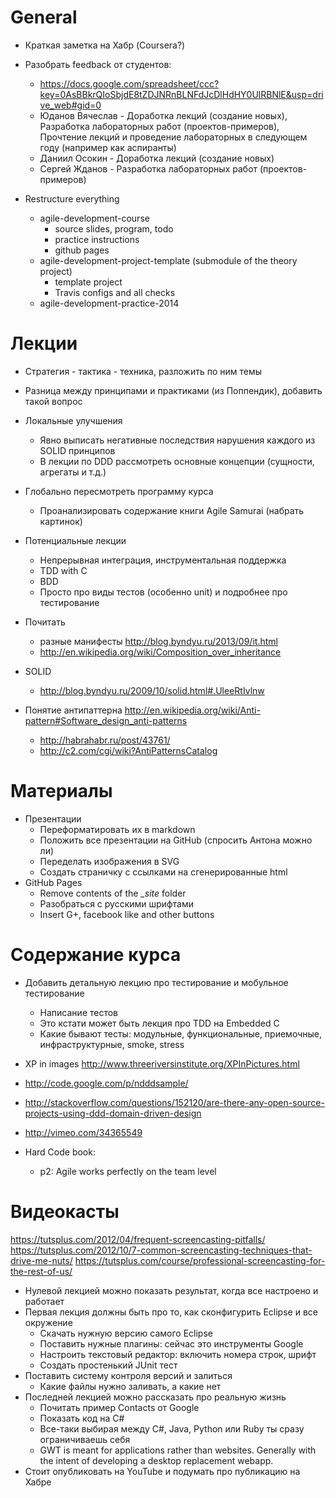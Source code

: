 # General
  - Краткая заметка на Хабр (Coursera?)
  - Разобрать feedback от студентов:
    - <https://docs.google.com/spreadsheet/ccc?key=0AsBBkrQIoSbjdE8tZDJNRnBLNFdJcDlHdHY0UlRBNlE&usp=drive_web#gid=0>
    - Юданов Вячеслав - Доработка лекций (создание новых), Разработка
      лабораторных работ (проектов-примеров), Прочтение лекций и проведение
      лабораторных в следующем году (например как аспиранты)
    - Даниил Осокин - Доработка лекций (создание новых)
    - Сергей Жданов - Разработка лабораторных работ (проектов-примеров)

  - Restructure everything
    - agile-development-course
      - source slides, program, todo
      - practice instructions
      - github pages
    - agile-development-project-template (submodule of the theory project)
      - template project
      - Travis configs and all checks
    - agile-development-practice-2014

# Лекции

  - Стратегия - тактика - техника, разложить по ним темы
  - Разница между принципами и практиками (из Поппендик), добавить такой вопрос
  - Локальные улучшения
    - Явно выписать негативные последствия нарушения каждого из SOLID принципов
    - В лекции по DDD рассмотреть основные концепции (сущности, агрегаты и т.д.)

  - Глобально пересмотреть программу курса
    - Проанализировать содержание книги Agile Samurai (набрать картинок)
  - Потенциальные лекции
    - Непрерывная интеграция, инструментальная поддержка
    - TDD with C
    - BDD
    - Просто про виды тестов (особенно unit) и подробнее про тестирование
  - Почитать
    - разные манифесты <http://blog.byndyu.ru/2013/09/it.html>
    - <http://en.wikipedia.org/wiki/Composition_over_inheritance>
  - SOLID
    - <http://blog.byndyu.ru/2009/10/solid.html#.UleeRtIvlnw>

  - Понятие антипаттерна <http://en.wikipedia.org/wiki/Anti-pattern#Software_design_anti-patterns>
    - <http://habrahabr.ru/post/43761/>
    - <http://c2.com/cgi/wiki?AntiPatternsCatalog>

# Материалы
  - Презентации
    - Переформатировать их в markdown
    - Положить все презентации на GitHub (спросить Антона можно ли)
    - Переделать изображения в SVG
    - Создать страничку с сcылками на сгенерированные html
  - GitHub Pages
    - Remove contents of the *_site* folder
    - Разобраться с русскими шрифтами
    - Insert G+, facebook like and other buttons

# Содержание курса
  - Добавить детальную лекцию про тестирование и мобульное тестирование
    - Написание тестов
    - Это кстати может быть лекция про TDD на Embedded C
    - Какие бывают тесты: модульные, функциональные, приемочные,
      инфраструктурные, smoke, stress

  - XP in images <http://www.threeriversinstitute.org/XPInPictures.html>
  - <http://code.google.com/p/ndddsample/>
  - <http://stackoverflow.com/questions/152120/are-there-any-open-source-projects-using-ddd-domain-driven-design>
  - <http://vimeo.com/34365549>
  - Hard Code book:
    - p2: Agile works perfectly on the team level

# Видеокасты

<https://tutsplus.com/2012/04/frequent-screencasting-pitfalls/>
<https://tutsplus.com/2012/10/7-common-screencasting-techniques-that-drive-me-nuts/>
<https://tutsplus.com/course/professional-screencasting-for-the-rest-of-us/>

  - Нулевой лекцией можно показать результат, когда все настроено и работает
  - Первая лекция должны быть про то, как сконфигурить Eclipse и все окружение
    - Скачать нужную версию самого Eclipse
    - Поставить нужные плагины: сейчас это инструменты Google
    - Настроить текстовый редактор: включить номера строк, шрифт
    - Создать простенький JUnit тест
  - Поставить систему контроля версий и залиться
    - Какие файлы нужно заливать, а какие нет
  - Последней лекцией можно рассказать про реальную жизнь
    - Почитать пример Contacts от Google
    - Показать код на C#
    - Все-таки выбирая между C#, Java, Python или Ruby ты сразу ограничиваешь себя
    - GWT is meant for applications rather than websites. Generally with the
      intent of developing a desktop replacement webapp.
  - Стоит опубликовать на YouTube и подумать про публикацию на Хабре
